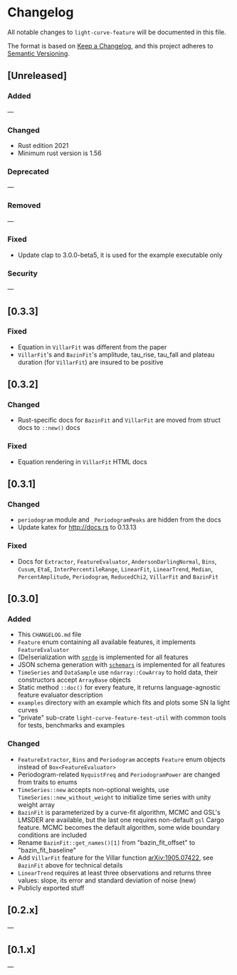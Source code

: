 # Changelog

All notable changes to `light-curve-feature` will be documented in this file.

The format is based on [Keep a Changelog](https://keepachangelog.com/en/1.0.0/),
and this project adheres to [Semantic Versioning](https://semver.org/spec/v2.0.0.html).

## [Unreleased]

### Added

—

### Changed

- Rust edition 2021
- Minimum rust version is 1.56

### Deprecated

—

### Removed

—

### Fixed

- Update clap to 3.0.0-beta5, it is used for the example executable only

### Security

—

## [0.3.3]

### Fixed

- Equation in `VillarFit` was different from the paper
- `VillarFit`'s and `BazinFit`'s amplitude, tau_rise, tau_fall and plateau duration (for `VillarFit`) are insured to be positive

## [0.3.2]

### Changed

- Rust-specific docs for `BazinFit` and `VillarFit` are moved from struct docs to `::new()` docs

### Fixed

- Equation rendering in `VillarFit` HTML docs


## [0.3.1]

### Changed

- `periodogram` module and `_PeriodogramPeaks` are hidden from the docs
- Update katex for <http://docs.rs> to 0.13.13

### Fixed

- Docs for `Extractor`, `FeatureEvaluator`, `AndersonDarlingNormal`, `Bins`, `Cusum`, `EtaE`, `InterPercentileRange`, `LinearFit`, `LinearTrend`, `Median`, `PercentAmplitude`, `Periodogram`, `ReducedChi2`, `VillarFit` and `BazinFit`

## [0.3.0]

### Added

- This `CHANGELOG.md` file
- `Feature` enum containing all available features, it implements `FeatureEvaluator`
- (De)serialization with [`serde`](http://serde.rs) is implemented for all features
- JSON schema generation with [`schemars`](http://graham.cool/schemars/) is implemented for all features
- `TimeSeries` and `DataSample` use `ndarray::CowArray` to hold data, their constructors accept `ArrayBase` objects
- Static method `::doc()` for every feature, it returns language-agnostic feature evaluator description
- `examples` directory with an example which fits and plots some SN Ia light curves
- "private" sub-crate `light-curve-feature-test-util` with common tools for tests, benchmarks and examples

### Changed

- `FeatureExtractor`, `Bins` and `Periodogram` accepts `Feature` enum objects instead of `Box<FeatureEvaluator>`
- Periodogram-related `NyquistFreq` and `PeriodogramPower` are changed from traits to enums
- `TimeSeries::new` accepts non-optional weights, use `TimeSeries::new_without_weight` to initialize time series with unity weight array
- `BazinFit` is parameterized by a curve-fit algorithm, MCMC and GSL's LMSDER are available, but the last one requires non-default `gsl` Cargo feature. MCMC becomes the default algorithm, some wide boundary conditions are included
- Rename `BazinFit::get_names()[1]` from "bazin_fit_offset" to "bazin_fit_baseline"
- Add `VillarFit` feature for the Villar function [arXiv:1905.07422](http://arxiv.org/abs/1905.07422), see `BazinFit` above for technical details
- `LinearTrend` requires at least three observations and returns three values: slope, its error and standard deviation of noise (new)
- Publicly exported stuff

## [0.2.x]

—

## [0.1.x]

—
